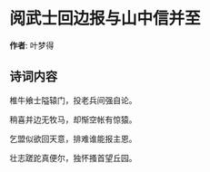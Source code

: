 # 阅武士回边报与山中信并至

**作者**: 叶梦得

## 诗词内容

椎牛飨士隘辕门，投老兵间强自论。

稍喜并边无牧马，却惭空帐有惊猿。

乞盟似欲回天意，排难谁能报主恩。

壮志蹉跎真便尔，独怀搔首望丘园。


